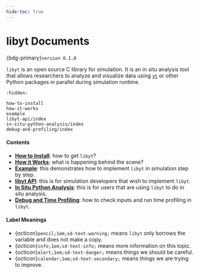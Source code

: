 ```yaml
---
hide-toc: true
---
```


# libyt Documents
{bdg-primary}`version 0.1.0`

`libyt` is an open source C library for simulation. 
It is an in situ analysis tool that allows researchers to analyze and visualize data using [`yt`](https://yt-project.org/) or other Python packages in parallel during simulation runtime.

```{toctree}
:hidden:

how-to-install
how-it-works
example
libyt-api/index
in-situ-python-analysis/index
debug-and-profiling/index
```

#### Contents
- [**How to Install**](./how-to-install.md#how-to-install): how to get `libyt`?
- [**How it Works**](./how-it-works#how-it-works): what is happening behind the scene?
- [**Example**](./example#example): this demonstrates how to implement `libyt` in simulation step by step.
- [**libyt API**](./libytAPI/index.md#libyt-api): this is for simulation developers that wish to implement `libyt`.
- [**In Situ Python Analysis**](./InSituPythonAnalysis/index.md#in-situ-python-analysis): this is for users that are using `libyt` to do in situ analysis.
- [**Debug and Time Profiling**](debug-and-profiling/index.md#debug-and-time-profiling): how to check inputs and run time profiling in `libyt`.

#### Label Meanings
- {octicon}`pencil;1em;sd-text-warning;` means `libyt` only borrows the variable and does not make a copy.
- {octicon}`info;1em;sd-text-info;` means more information on this topic.
- {octicon}`alert;1em;sd-text-danger;` means things we should be careful.
- {octicon}`calendar;1em;sd-text-secondary;` means things we are trying to improve.
